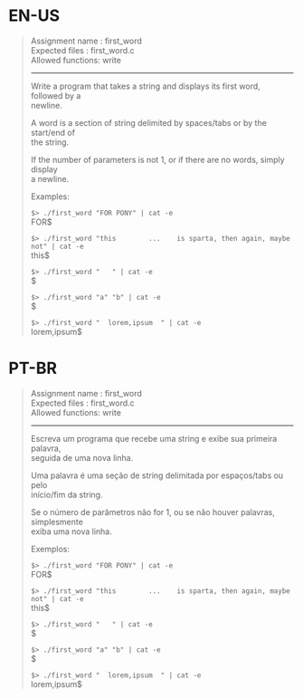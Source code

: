 # EN-US

> Assignment name  : first_word   
> Expected files   : first_word.c   
> Allowed functions: write   
> 
> --------------------------------------------------------------------------------   
> 
> Write a program that takes a string and displays its first word, followed by a   
> newline.   
> 
> A word is a section of string delimited by spaces/tabs or by the start/end of   
> the string.   
> 
> If the number of parameters is not 1, or if there are no words, simply display   
> a newline.   
> 
> Examples:   
> 
> `$> ./first_word "FOR PONY" | cat -e`   
> FOR$   
> 
> `$> ./first_word "this        ...    is sparta, then again, maybe    not" | cat -e`   
> this$   
> 
> `$> ./first_word "   " | cat -e`   
> $   
> 
> `$> ./first_word "a" "b" | cat -e`   
> $   
> 
> `$> ./first_word "  lorem,ipsum  " | cat -e`   
> lorem,ipsum$

# PT-BR

> Assignment name  : first_word   
> Expected files   : first_word.c   
> Allowed functions: write   
> 
> --------------------------------------------------------------------------------   
> 
> Escreva um programa que recebe uma string e exibe sua primeira palavra,   
> seguida de uma nova linha.   
> 
> Uma palavra é uma seção de string delimitada por espaços/tabs ou pelo   
> início/fim da string.   
> 
> Se o número de parâmetros não for 1, ou se não houver palavras, simplesmente   
> exiba uma nova linha.   
> 
> Exemplos:   
> 
> `$> ./first_word "FOR PONY" | cat -e`   
> FOR$   
> 
> `$> ./first_word "this        ...    is sparta, then again, maybe    not" | cat -e`   
> this$   
> 
> `$> ./first_word "   " | cat -e`   
> $   
> 
> `$> ./first_word "a" "b" | cat -e`   
> $   
> 
> `$> ./first_word "  lorem,ipsum  " | cat -e`   
> lorem,ipsum$
